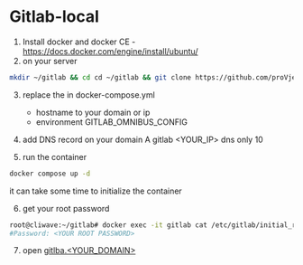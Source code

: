 # Gitlab-local

1. Install docker and docker CE - https://docs.docker.com/engine/install/ubuntu/
2. on your server
```bash
mkdir ~/gitlab && cd cd ~/gitlab && git clone https://github.com/proVject/gitlab-local.git .
```
3. replace the in docker-compose.yml
   - hostname to your domain or ip
   - environment GITLAB_OMNIBUS_CONFIG

4. add DNS record on your domain 
A gitlab <YOUR_IP> dns only 10
5. run the container 
```bash
docker compose up -d 
```
it can take some time to initialize the container

6. get your root password
```bash
root@cliwave:~/gitlab# docker exec -it gitlab cat /etc/gitlab/initial_root_password
#Password: <YOUR ROOT PASSWORD>
```

7. open [gitlba.<YOUR_DOMAIN>](https://gitlab.example.com)



